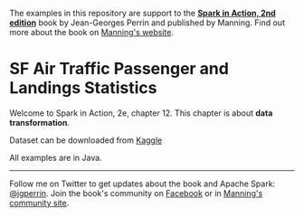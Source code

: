 The examples in this repository are support to the **[Spark in Action, 2nd edition](http://jgp.net/sia)** book by Jean-Georges Perrin and published by Manning. Find out more about the book on [Manning's website](http://jgp.net/sia).

# SF Air Traffic Passenger and Landings Statistics


Welcome to Spark in Action, 2e, chapter 12. This chapter is about **data transformation**.

Dataset can be downloaded from [Kaggle](https://www.kaggle.com/san-francisco/sf-air-traffic-passenger-and-landings-statistics#DataSF%20Data%20Dictionary%20for%20Air%20Traffic%20LANDINGS%20Statistics.pdf)


All examples are in Java.

---

Follow me on Twitter to get updates about the book and Apache Spark: [@jgperrin](https://twitter.com/jgperrin). Join the book's community on [Facebook](https://fb.com/SparkInAction/) or in [Manning's community site](https://forums.manning.com/forums/spark-in-action-second-edition?a_aid=jgp).
